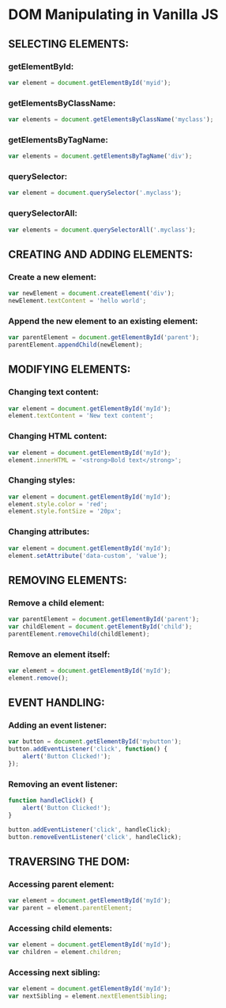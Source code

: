 # DOM Manipulating in Vanilla JS

## SELECTING ELEMENTS:

### getElementById:
```js
var element = document.getElementById('myid');
```

### getElementsByClassName:
```js
var elements = document.getElementsByClassName('myclass');
```

### getElementsByTagName:
```js
var elements = document.getElementsByTagName('div');
```

### querySelector:
```js
var element = document.querySelector('.myclass');
```

### querySelectorAll:
```js
var elements = document.querySelectorAll('.myclass');
```

## CREATING AND ADDING ELEMENTS:
    
### Create a new element:
```js
var newElement = document.createElement('div');
newElement.textContent = 'hello world';
```

### Append the new element to an existing element:
```js
var parentElement = document.getElementById('parent');
parentElement.appendChild(newElement);
```

## MODIFYING ELEMENTS:

### Changing text content:
```js
var element = document.getElementById('myId');
element.textContent = 'New text content';
```

### Changing HTML content:
```js
var element = document.getElementById('myId');
element.innerHTML = '<strong>Bold text</strong>';
```

### Changing styles:
```js
var element = document.getElementById('myId');
element.style.color = 'red';
element.style.fontSize = '20px';
```

### Changing attributes:
```js
var element = document.getElementById('myId');
element.setAttribute('data-custom', 'value');
```

## REMOVING ELEMENTS:

### Remove a child element:
```js
var parentElement = document.getElementById('parent');
var childElement = document.getElementById('child');
parentElement.removeChild(childElement);
```

### Remove an element itself:
```js
var element = document.getElementById('myId');
element.remove();
```

## EVENT HANDLING:

### Adding an event listener:
```js
var button = document.getElementById('mybutton');
button.addEventListener('click', function() {
    alert('Button Clicked!');
});
```

### Removing an event listener:
```js
function handleClick() {
    alert('Button Clicked!');
}

button.addEventListener('click', handleClick);
button.removeEventListener('click', handleClick);
```

## TRAVERSING THE DOM:

### Accessing parent element:
```js
var element = document.getElementById('myId');
var parent = element.parentElement;
```

### Accessing child elements:
```js
var element = document.getElementById('myId');
var children = element.children;
```

### Accessing next sibling:
```js
var element = document.getElementById('myId');
var nextSibling = element.nextElementSibling;
